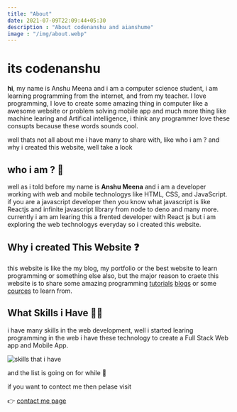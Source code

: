 ```yaml
---
title: "About"
date: 2021-07-09T22:09:44+05:30
description : "About codenanshu and aianshume"
image : "/img/about.webp"
---
```


# its codenanshu

**hi**,
my name is Anshu Meena and i am a computer science student, i am learning programming from the internet, and from my teacher. I love programming, I love to create some amazing thing in computer like a awesome website or problem solving mobile app and much more thing like machine learing and Artifical intelligence, i think any programmer love these consupts because these words sounds cool.

well thats not all about me i have many to share with, like who i am ? and why i created this website, well take a look

## who i am ? 🤔

well as i told before my name is **Anshu Meena** and i am a developer working with web and mobile technologys like HTML, CSS, and JavaScript. if you are a javascript developer then you know what javascript is like Reactjs and infinite javascript library from node to deno and many more. currently i am am learing this a frented developer with React js but i am exploring the web technologys everyday so i created this website.

## Why i created This Website ❓

this website is like the my blog, my portfolio or the best website to learn programming or something else also, but the major reason to craete this website is to share some amazing programming [tutorials](/tutorials) [blogs](/blog) or some [cources](/cources) to learn from.

## What Skills i Have 🤹🏼

i have many skills in the web development, well i started learing programming in the web i have these technology to create a Full Stack Web app and Mobile App.

![skills that i have](/img/skills.webp)

and the list is going on for while 🤨

if you want to contect me then pelase visit

👉 [contact me page](/pages/contact)